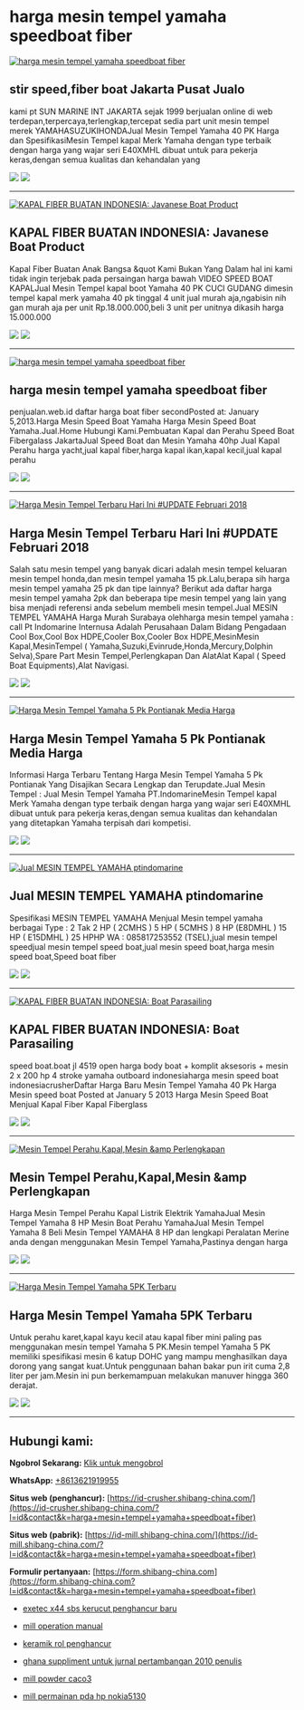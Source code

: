 # harga mesin tempel yamaha speedboat fiber

<a href="https://swt.shibang-china.com/?l=id&img&k=harga+mesin+tempel+yamaha+speedboat+fiber" target="_blank">![harga mesin tempel yamaha speedboat fiber](http://static.shibang-china.com/all-800x300/659.jpg)</a>

## stir speed,fiber boat Jakarta Pusat Jualo
kami pt SUN MARINE INT JAKARTA sejak 1999 berjualan online di web terdepan,terpercaya,terlengkap,tercepat sedia part unit mesin tempel merek YAMAHASUZUKIHONDAJual Mesin Tempel Yamaha 40 PK Harga dan SpesifikasiMesin Tempel kapal Merk Yamaha dengan type terbaik dengan harga yang wajar seri E40XMHL dibuat untuk para pekerja keras,dengan semua kualitas dan kehandalan yang


<a href="https://whatsapp.shibangsoft.com/WhatsApp.php" target="_blank" title="WhatsApp">![](http://static.shibang-china.com/icon/whatsapp.png)</a> <a href="https://swt.shibang-china.com/?l=id&icon&k=harga+mesin+tempel+yamaha+speedboat+fiber" target="_blank">![](http://static.shibang-china.com/icon/chat-id.png)</a>

---

<a href="https://swt.shibang-china.com/?l=id&img&k=harga+mesin+tempel+yamaha+speedboat+fiber" target="_blank">![KAPAL FIBER BUATAN INDONESIA: Javanese Boat Product](http://static.shibang-china.com/all-800x300/482.jpg)</a>

## KAPAL FIBER BUATAN INDONESIA: Javanese Boat Product
Kapal Fiber Buatan Anak Bangsa &quot Kami Bukan Yang Dalam hal ini kami tidak ingin terjebak pada persaingan harga bawah VIDEO SPEED BOAT KAPALJual Mesin Tempel kapal boot Yamaha 40 PK CUCI GUDANG dimesin tempel kapal merk yamaha 40 pk tinggal 4 unit jual murah aja,ngabisin nih gan murah aja per unit Rp.18.000.000,beli 3 unit per unitnya dikasih harga 15.000.000


<a href="https://whatsapp.shibangsoft.com/WhatsApp.php" target="_blank" title="WhatsApp">![](http://static.shibang-china.com/icon/whatsapp.png)</a> <a href="https://swt.shibang-china.com/?l=id&icon&k=harga+mesin+tempel+yamaha+speedboat+fiber" target="_blank">![](http://static.shibang-china.com/icon/chat-id.png)</a>

---

<a href="https://swt.shibang-china.com/?l=id&img&k=harga+mesin+tempel+yamaha+speedboat+fiber" target="_blank">![harga mesin tempel yamaha speedboat fiber](http://static.shibang-china.com/all-800x300/1269.jpg)</a>

## harga mesin tempel yamaha speedboat fiber
penjualan.web.id daftar harga boat fiber secondPosted at: January 5,2013.Harga Mesin Speed Boat Yamaha Harga Mesin Speed Boat Yamaha.Jual.Home Hubungi Kami.Pembuatan Kapal dan Perahu Speed Boat Fibergalass JakartaJual Speed Boat dan Mesin Yamaha 40hp Jual Kapal Perahu harga yacht,jual kapal fiber,harga kapal ikan,kapal kecil,jual kapal perahu


<a href="https://whatsapp.shibangsoft.com/WhatsApp.php" target="_blank" title="WhatsApp">![](http://static.shibang-china.com/icon/whatsapp.png)</a> <a href="https://swt.shibang-china.com/?l=id&icon&k=harga+mesin+tempel+yamaha+speedboat+fiber" target="_blank">![](http://static.shibang-china.com/icon/chat-id.png)</a>

---

<a href="https://swt.shibang-china.com/?l=id&img&k=harga+mesin+tempel+yamaha+speedboat+fiber" target="_blank">![Harga Mesin Tempel Terbaru Hari Ini #UPDATE Februari 2018](http://static.shibang-china.com/all-800x300/1462.jpg)</a>

## Harga Mesin Tempel Terbaru Hari Ini #UPDATE Februari 2018
Salah satu mesin tempel yang banyak dicari adalah mesin tempel keluaran mesin tempel honda,dan mesin tempel yamaha 15 pk.Lalu,berapa sih harga mesin tempel yamaha 25 pk dan tipe lainnya? Berikut ada daftar harga mesin tempel yamaha 2pk dan beberapa tipe mesin tempel yang lain yang bisa menjadi referensi anda sebelum membeli mesin tempel.Jual MESIN TEMPEL YAMAHA Harga Murah Surabaya olehharga mesin tempel yamaha : call Pt Indomarine Internusa Adalah Perusahaan Dalam Bidang Pengadaan Cool Box,Cool Box HDPE,Cooler Box,Cooler Box HDPE,MesinMesin Kapal,MesinTempel ( Yamaha,Suzuki,Evinrude,Honda,Mercury,Dolphin Selva),Spare Part Mesin Tempel,Perlengkapan Dan AlatAlat Kapal ( Speed Boat Equipments),Alat Navigasi.


<a href="https://whatsapp.shibangsoft.com/WhatsApp.php" target="_blank" title="WhatsApp">![](http://static.shibang-china.com/icon/whatsapp.png)</a> <a href="https://swt.shibang-china.com/?l=id&icon&k=harga+mesin+tempel+yamaha+speedboat+fiber" target="_blank">![](http://static.shibang-china.com/icon/chat-id.png)</a>

---

<a href="https://swt.shibang-china.com/?l=id&img&k=harga+mesin+tempel+yamaha+speedboat+fiber" target="_blank">![Harga Mesin Tempel Yamaha 5 Pk Pontianak Media Harga](http://static.shibang-china.com/all-800x300/1372.jpg)</a>

## Harga Mesin Tempel Yamaha 5 Pk Pontianak Media Harga
Informasi Harga Terbaru Tentang Harga Mesin Tempel Yamaha 5 Pk Pontianak Yang Disajikan Secara Lengkap dan Terupdate.Jual Mesin Tempel : Jual Mesin Tempel Yamaha PT.IndomarineMesin Tempel kapal Merk Yamaha dengan type terbaik dengan harga yang wajar seri E40XMHL dibuat untuk para pekerja keras,dengan semua kualitas dan kehandalan yang ditetapkan Yamaha terpisah dari kompetisi.


<a href="https://whatsapp.shibangsoft.com/WhatsApp.php" target="_blank" title="WhatsApp">![](http://static.shibang-china.com/icon/whatsapp.png)</a> <a href="https://swt.shibang-china.com/?l=id&icon&k=harga+mesin+tempel+yamaha+speedboat+fiber" target="_blank">![](http://static.shibang-china.com/icon/chat-id.png)</a>

---

<a href="https://swt.shibang-china.com/?l=id&img&k=harga+mesin+tempel+yamaha+speedboat+fiber" target="_blank">![Jual MESIN TEMPEL YAMAHA ptindomarine](http://static.shibang-china.com/all-800x300/409.jpg)</a>

## Jual MESIN TEMPEL YAMAHA ptindomarine
Spesifikasi MESIN TEMPEL YAMAHA Menjual Mesin tempel yamaha berbagai Type : 2 Tak 2 HP ( 2CMHS ) 5 HP ( 5CMHS ) 8 HP (E8DMHL ) 15 HP ( E15DMHL ) 25 HPHP WA : 085817253552 (TSEL),jual mesin tempel speedjual mesin tempel speed boat,jual mesin speed boat,harga mesin speed boat,Speed boat fiber


<a href="https://whatsapp.shibangsoft.com/WhatsApp.php" target="_blank" title="WhatsApp">![](http://static.shibang-china.com/icon/whatsapp.png)</a> <a href="https://swt.shibang-china.com/?l=id&icon&k=harga+mesin+tempel+yamaha+speedboat+fiber" target="_blank">![](http://static.shibang-china.com/icon/chat-id.png)</a>

---

<a href="https://swt.shibang-china.com/?l=id&img&k=harga+mesin+tempel+yamaha+speedboat+fiber" target="_blank">![KAPAL FIBER BUATAN INDONESIA: Boat Parasailing](http://static.shibang-china.com/all-800x300/633.jpg)</a>

## KAPAL FIBER BUATAN INDONESIA: Boat Parasailing
speed boat.boat jl 4519 open harga body boat + komplit aksesoris + mesin 2 x 200 hp 4 stroke yamaha outboard indonesiaharga mesin speed boat indonesiacrusherDaftar Harga Baru Mesin Tempel Yamaha 40 Pk Harga Mesin speed boat Posted at January 5 2013 Harga Mesin Speed Boat Menjual Kapal Fiber Kapal Fiberglass


<a href="https://whatsapp.shibangsoft.com/WhatsApp.php" target="_blank" title="WhatsApp">![](http://static.shibang-china.com/icon/whatsapp.png)</a> <a href="https://swt.shibang-china.com/?l=id&icon&k=harga+mesin+tempel+yamaha+speedboat+fiber" target="_blank">![](http://static.shibang-china.com/icon/chat-id.png)</a>

---

<a href="https://swt.shibang-china.com/?l=id&img&k=harga+mesin+tempel+yamaha+speedboat+fiber" target="_blank">![Mesin Tempel Perahu,Kapal,Mesin &amp Perlengkapan](http://static.shibang-china.com/all-800x300/1390.jpg)</a>

## Mesin Tempel Perahu,Kapal,Mesin &amp Perlengkapan
Harga Mesin Tempel Perahu Kapal Listrik Elektrik YamahaJual Mesin Tempel Yamaha 8 HP Mesin Boat Perahu YamahaJual Mesin Tempel Yamaha 8 Beli Mesin Tempel YAMAHA 8 HP dan lengkapi Peralatan Merine anda dengan menggunakan Mesin Tempel Yamaha,Pastinya dengan harga


<a href="https://whatsapp.shibangsoft.com/WhatsApp.php" target="_blank" title="WhatsApp">![](http://static.shibang-china.com/icon/whatsapp.png)</a> <a href="https://swt.shibang-china.com/?l=id&icon&k=harga+mesin+tempel+yamaha+speedboat+fiber" target="_blank">![](http://static.shibang-china.com/icon/chat-id.png)</a>

---

<a href="https://swt.shibang-china.com/?l=id&img&k=harga+mesin+tempel+yamaha+speedboat+fiber" target="_blank">![Harga Mesin Tempel Yamaha 5PK Terbaru](http://static.shibang-china.com/all-800x300/682.jpg)</a>

## Harga Mesin Tempel Yamaha 5PK Terbaru
Untuk perahu karet,kapal kayu kecil atau kapal fiber mini paling pas menggunakan mesin tempel Yamaha 5 PK.Mesin tempel Yamaha 5 PK memiliki spesifikasi mesin 6 katup DOHC yang mampu menghasilkan daya dorong yang sangat kuat.Untuk penggunaan bahan bakar pun irit cuma 2,8 liter per jam.Mesin ini pun berkemampuan melakukan manuver hingga 360 derajat.

<a href="https://whatsapp.shibangsoft.com/WhatsApp.php" target="_blank" title="WhatsApp">![](http://static.shibang-china.com/icon/whatsapp.png)</a> <a href="https://swt.shibang-china.com/?l=id&icon&k=harga+mesin+tempel+yamaha+speedboat+fiber" target="_blank">![](http://static.shibang-china.com/icon/chat-id.png)</a>

---
## Hubungi kami:

**Ngobrol Sekarang:** [Klik untuk mengobrol](https://swt.shibang-china.com?l=id&contact&k=harga+mesin+tempel+yamaha+speedboat+fiber)

**WhatsApp:**  [+8613621919955](https://whatsapp.shibangsoft.com/WhatsApp.php)

**Situs web (penghancur):** [https://id-crusher.shibang-china.com/](https://id-crusher.shibang-china.com/?l=id&contact&k=harga+mesin+tempel+yamaha+speedboat+fiber)

**Situs web (pabrik):** [https://id-mill.shibang-china.com/](https://id-mill.shibang-china.com/?l=id&contact&k=harga+mesin+tempel+yamaha+speedboat+fiber)

**Formulir pertanyaan:** [https://form.shibang-china.com](https://form.shibang-china.com?l=id&contact&k=harga+mesin+tempel+yamaha+speedboat+fiber)

* [exetec x44 sbs kerucut penghancur baru](../39/exetec%20x44%20sbs%20kerucut%20penghancur%20baru.md)

* [mill operation manual](../34/mill%20operation%20manual.md)

* [keramik rol penghancur](../35/keramik%20rol%20penghancur.md)

* [ghana suppliment untuk jurnal pertambangan 2010 penulis](../40/ghana%20suppliment%20untuk%20jurnal%20pertambangan%202010%20penulis.md)

* [mill powder caco3](../39/mill%20powder%20caco3.md)

* [mill permainan pda hp nokia5130](../34/mill%20permainan%20pda%20hp%20nokia5130.md)